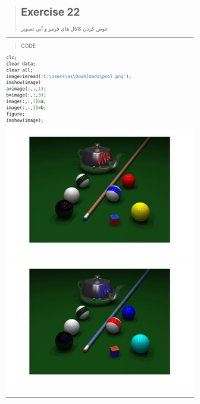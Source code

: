 
> # Exercise 22
> عوض کردن کانال های قرمز و آبی تصویر
***
>CODE


```ruby 
clc;
clear data;
clear all;
image=imread('C:\Users\as\Downloads\pool.png');
imshow(image)
a=image(:,:,1);
b=image(:,:,3);
image(:,:,3)=a;
image(:,:,1)=b;
figure;
imshow(image);
```

![alt text](https://github.com/semnan-university-ai/image-processing-class/blob/main/excersiecs/afsaneh427726/22/1.jpg)
![alt text](https://github.com/semnan-university-ai/image-processing-class/blob/main/excersiecs/afsaneh427726/22/2.jpg)
***

